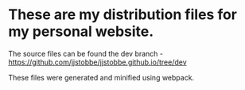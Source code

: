 # These are my distribution files for my personal website.

The source files can be found the dev branch - https://github.com/jjstobbe/jjstobbe.github.io/tree/dev

These files were generated and minified using webpack.
